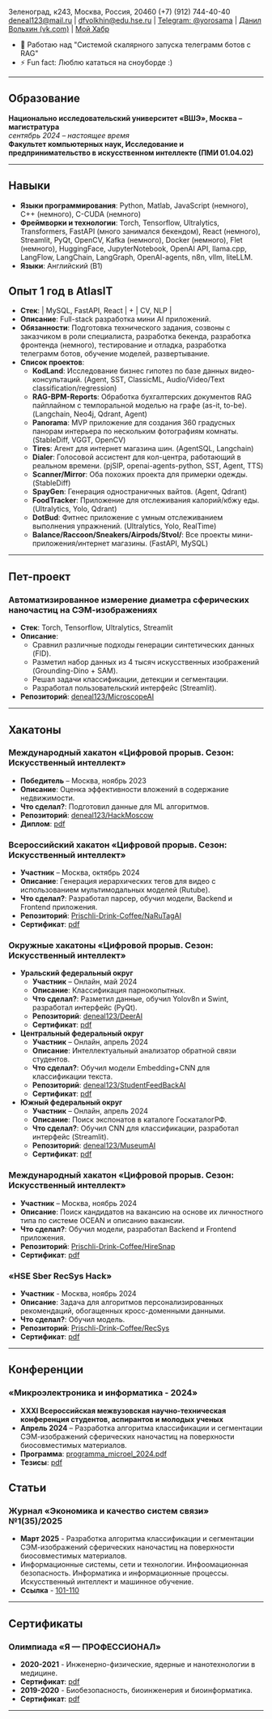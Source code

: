 Зеленоград, к243, Москва, Россия, 20460
(+7) (912) 744-40-40  
deneal123@mail.ru | dfvolkhin@edu.hse.ru |
[Telegram: @yorosama](https://t.me/yorosama) | [Данил Вольхин (vk.com)](https://vk.com) |
[Мой Хабр](https://habr.com/ru/users/digtatordigtatorov/)

- 🔭 Работаю над "Системой скалярного запуска телеграмм ботов с RAG" 
- ⚡ Fun fact: Люблю кататься на сноуборде :)

---

## Образование

**Национально исследовательский университет «ВШЭ», Москва – магистратура**  
*сентябрь 2024 – настоящее время*  
**Факультет компьютерных наук, Исследование и предпринимательство в искусственном интеллекте (ПМИ 01.04.02)**

---

## Навыки

- **Языки программирования**: Python, Matlab, JavaScript (немного), C++ (немного), C-CUDA (немного)
- **Фреймворки и технологии**: Torch, Tensorflow, Ultralytics, Transformers,
   FastAPI (много занимался бекендом), React (немного), Streamlit, PyQt,
   OpenCV, Kafka (немного), Docker (немного), Flet (немного), HuggingFace, JupyterNotebook, OpenAI API,
   llama.cpp, LangFlow, LangChain, LangGraph, OpenAI-agents, n8n, vllm, liteLLM.
- **Языки**: Английский (B1)


## Опыт 1 год в AtlasIT

- **Стек**: | MySQL, FastAPI, React | + | CV, NLP |
- **Описание**: Full-stack разработка мини AI приложений.
- **Обязанности**: Подготовка технического задания, созвоны с заказчиком в роли специалиста, разработка бекенда, разработка фронтенда (немного), тестирование и отладка, разработка телеграмм ботов, обучение моделей, развертывание.
- **Список проектов**:
  - **KodLand**: Исследование бизнес гипотез по базе данных видео-консультаций. (Agent, SST, ClassicML, Audio/Video/Text classification/regression)
  - **RAG-BPM-Reports**: Обработка бухгалтерских документов RAG пайплайном с темпоральной моделью на графе (as-it, to-be). (Langchain, Neo4j, Qdrant, Agent)
  - **Panorama**: MVP приложение для создания 360 градусных панорам интерьера по нескольким фотографиям комнаты. (StableDiff, VGGT, OpenCV)
  - **Tires**: Агент для интернет магазина шин. (AgentSQL, Langchain)
  - **Dialer**: Голосовой ассистент для кол-центра, работающий в реальном времени. (pjSIP, openai-agents-python, SST, Agent, TTS)
  - **Scanner/Mirror**: Оба похожих проекта для примерки одежды. (StableDiff)
  - **SpayGen**: Генерация одностраничных вайтов. (Agent, Qdrant)
  - **FoodTracker**: Приложение для отслеживания калорий/кбжу еды. (Ultralytics, Yolo, Qdrant)
  - **DotBud**: Фитнес приложение с умным отслеживанием выполнения упражнений. (Ultralytics, Yolo, RealTime)
  - **Balance/Raccoon/Sneakers/Airpods/Stvol/**: Все проекты мини-приложения/интернет магазины. (FastAPI, MySQL)

---

## Пет-проект

### Автоматизированное измерение диаметра сферических наночастиц на СЭМ-изображениях
- **Стек**: Torch, Tensorflow, Ultralytics, Streamlit
- **Описание**:
  - Сравнил различные подходы генерации синтетических данных (FID).
  - Разметил набор данных из 4 тысяч искусственных изображений (Grounding-Dino + SAM).
  - Решал задачи классификации, детекции и сегментации.
  - Разработал пользовательский интерфейс (Streamlit).
- **Репозиторий**: [deneal123/MicroscopeAI](https://github.com/deneal123/MicroscopeAI)

---

## Хакатоны

### Международный хакатон «Цифровой прорыв. Сезон: Искусственный интеллект»
- **Победитель** – Москва, ноябрь 2023
- **Описание**: Оценка эффективности вложений в содержание недвижимости.
- **Что сделал?**: Подготовил данные для ML алгоритмов.
- **Репозиторий**: [deneal123/HackMoscow](https://github.com/deneal123/HackMoscow)
- **Диплом**: [pdf](https://drive.google.com/file/d/1SO7Zk25AIXkusUMMTyrJeogaN9oISd6P/view?usp=sharing)

### Всероссийский хакатон «Цифровой прорыв. Сезон: Искусственный интеллект»
- **Участник** – Москва, октябрь 2024
- **Описание**: Генерация иерархических тегов для видео с использованием мультимодальных моделей (Rutube).
- **Что сделал?**: Разработал парсер, обучил модели, Backend и Frontend приложения.
- **Репозиторий**: [Prischli-Drink-Coffee/NaRuTagAI](https://github.com/Prischli-Drink-Coffee/NaRuTagAI)
- **Сертификат**: [pdf](https://drive.google.com/file/d/1QTyeDvhomUgbDZYUCzoo-XJEer02jX3v/view?usp=sharing)

### Окружные хакатоны «Цифровой прорыв. Сезон: Искусственный интеллект»
- **Уральский федеральный округ**
  - **Участник** – Онлайн, май 2024
  - **Описание**: Классификация парнокопытных.
  - **Что сделал?**: Разметил данные, обучил Yolov8n и Swint, разработал интерфейс (PyQt).
  - **Репозиторий**: [deneal123/DeerAI](https://github.com/deneal123/DeerAI)
  - **Сертификат**: [pdf](https://drive.google.com/file/d/14lSdoZGdpvK2M4H8KDR5r-I609kmH8Ff/view?usp=sharing)
- **Центральный федеральный округ**
  - **Участник** – Онлайн, апрель 2024
  - **Описание**: Интеллектуальный анализатор обратной связи студентов.
  - **Что сделал?**: Обучил модели Embedding+CNN для классификации текста.
  - **Репозиторий**: [deneal123/StudentFeedBackAI](https://github.com/deneal123/StudentFeedBackAI)
  - **Сертификат**: [pdf](https://drive.google.com/file/d/13n05prDWgW2ogj-PlyUCyh8QqLIqjswC/view?usp=sharing)
- **Южный федеральный округ**
  - **Участник** – Онлайн, апрель 2024
  - **Описание**: Поиск экспонатов в каталоге ГоскаталогРФ.
  - **Что сделал?**: Обучил CNN для классификации, разработал интерфейс (Streamlit).
  - **Репозиторий**: [deneal123/MuseumAI](https://github.com/deneal123/MuseumAI)
  - **Сертификат**: [pdf](https://drive.google.com/file/d/1rsvc_vO5TbQjjL0_ZqDmrSUt-yyb5LeN/view?usp=sharing)

### Международный хакатон «Цифровой прорыв. Сезон: Искусственный интеллект»
- **Участник** – Москва, ноябрь 2024
- **Описание**: Поиск кандидатов на вакансию на основе их личностного типа по системе OCEAN и описанию вакансии.
- **Что сделал?**: Обучил модели, разработал Backend и Frontend приложения. 
- **Репозиторий**: [Prischli-Drink-Coffee/HireSnap](https://github.com/Prischli-Drink-Coffee/HireSnap)
- **Сертификат**: [pdf](https://drive.google.com/file/d/1wxL2Q1o2ktN7JN8oyXTY_gWDz7gFAO8r/view?usp=sharing)

### «HSE Sber RecSys Hack»
- **Участник** - Москва, ноябрь 2024
- **Описание**: Задача для алгоритмов персонализированных рекомендаций, обогащенных кросс-доменными данными.
- **Что сделал?**: Обучил модель.
- **Репозиторий**: [Prischli-Drink-Coffee/RecSys](https://github.com/Prischli-Drink-Coffee/RecSys)
- **Сертификат**: [pdf](https://drive.google.com/file/d/1v3UquCL9W-QmvEKyOHrcoAPczQqw2tGN/view?usp=sharing)

---

## Конференции

### «Микроэлектроника и информатика - 2024»
- **XXXI Всероссийская межвузовская научно-техническая конференция студентов, аспирантов и молодых ученых**
- **Апрель 2024** – Разработка алгоритма классификации и сегментации СЭМ-изображений сферических наночастиц на поверхности биосовместимых материалов.
- **Программа**: [programma_microel_2024.pdf](https://miet.ru)
- **Тезисы**: [pdf](https://drive.google.com/file/d/1dWQ9HTBZEsOgWzRQL6ajMF2HzMKY6yke/view?usp=sharing)

## Статьи

### Журнал «Экономика и качество систем связи» №1(35)/2025
- **Март 2025** - Разработка алгоритма классификации и сегментации СЭМ-изображений сферических наночастиц на поверхности биосовместимых материалов.
- Информационные системы, сети и технологии. 
Инфоомационная безопасность. Информатика и информационные процессы.
Искусственный интеллект и машинное обучение.
- **Ссылка** - [101-110](https://journal-ekss.ru/wp-content/uploads/2025/02/101-110.pdf)

---

## Сертификаты

### Олимпиада «Я — ПРОФЕССИОНАЛ»
- **2020-2021** - Инженерно-физические, ядерные и нанотехнологии в медицине.
- **Сертификат**: [pdf](https://drive.google.com/file/d/1dY3ll6Mp83YJBTfbRovKnYefeuJMnTIn/view?usp=drive_link)
- **2019-2020** - Биобезопасность, биоинженерия и биоинформатика.
- **Сертификат**: [pdf](https://drive.google.com/file/d/1Ed1VD0wEWAfqWDEsRy9weWETCuNfRapX/view?usp=sharing)

---
